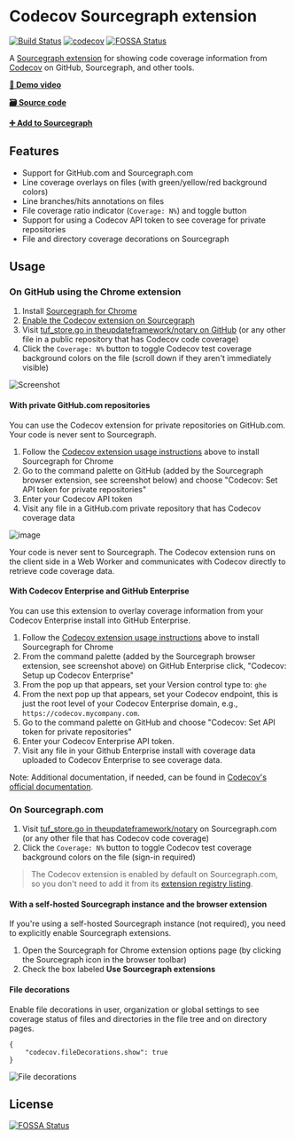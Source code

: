 # Codecov Sourcegraph extension

[![Build Status](https://travis-ci.org/codecov/sourcegraph-codecov.svg?branch=master)](https://travis-ci.org/codecov/sourcegraph-codecov)
[![codecov](https://codecov.io/gh/codecov/sourcegraph-codecov/branch/master/graph/badge.svg)](https://codecov.io/gh/codecov/sourcegraph-codecov)
[![FOSSA Status](https://app.fossa.com/api/projects/git%2Bgithub.com%2Fcodecov%2Fsourcegraph-codecov.svg?type=shield)](https://app.fossa.com/projects/git%2Bgithub.com%2Fcodecov%2Fsourcegraph-codecov?ref=badge_shield)

A [Sourcegraph extension](https://docs.sourcegraph.com/extensions) for showing code coverage information from [Codecov](https://codecov.io) on GitHub, Sourcegraph, and other tools.

[**🎥 Demo video**](https://www.youtube.com/watch?v=j1eWBa3rWH8)

[**🗃️ Source code**](https://github.com/codecov/sourcegraph-codecov)

[**➕ Add to Sourcegraph**](https://sourcegraph.com/extensions/sourcegraph/codecov)

## Features

-   Support for GitHub.com and Sourcegraph.com
-   Line coverage overlays on files (with green/yellow/red background colors)
-   Line branches/hits annotations on files
-   File coverage ratio indicator (`Coverage: N%`) and toggle button
-   Support for using a Codecov API token to see coverage for private repositories
-   File and directory coverage decorations on Sourcegraph

## Usage

### On GitHub using the Chrome extension

1.  Install [Sourcegraph for Chrome](https://chrome.google.com/webstore/detail/sourcegraph/dgjhfomjieaadpoljlnidmbgkdffpack)
1.  [Enable the Codecov extension on Sourcegraph](https://sourcegraph.com/extensions/sourcegraph/codecov)
1.  Visit [tuf_store.go in theupdateframework/notary on GitHub](https://github.com/theupdateframework/notary/blob/master/server/storage/tuf_store.go) (or any other file in a public repository that has Codecov code coverage)
1.  Click the `Coverage: N%` button to toggle Codecov test coverage background colors on the file (scroll down if they aren't immediately visible)

![Screenshot](https://user-images.githubusercontent.com/1976/45107396-53d56880-b0ee-11e8-96e9-ca83e991101c.png)

#### With private GitHub.com repositories

You can use the Codecov extension for private repositories on GitHub.com. Your code is never sent to Sourcegraph.

1.  Follow the [Codecov extension usage instructions](https://github.com/codecov/sourcegraph-codecov#usage) above to install Sourcegraph for Chrome
2.  Go to the command palette on GitHub (added by the Sourcegraph browser extension, see screenshot below) and choose "Codecov: Set API token for private repositories"
3.  Enter your Codecov API token
4.  Visit any file in a GitHub.com private repository that has Codecov coverage data

![image](https://user-images.githubusercontent.com/1976/45338265-04a19480-b541-11e8-9b35-517f3bbff530.png)

Your code is never sent to Sourcegraph. The Codecov extension runs on the client side in a Web Worker and communicates with Codecov directly to retrieve code coverage data.

#### With Codecov Enterprise and GitHub Enterprise

You can use this extension to overlay coverage information from your Codecov Enterprise install into GitHub Enterprise.

1.  Follow the [Codecov extension usage instructions](https://github.com/codecov/sourcegraph-codecov#usage) above to install Sourcegraph for Chrome
2.  From the command palette (added by the Sourcegraph browser extension, see screenshot above) on GitHub Enterprise click, "Codecov: Setup up Codecov Enterprise"
3.  From the pop up that appears, set your Version control type to: `ghe`
4.  From the next pop up that appears, set your Codecov endpoint, this is just the root level of your Codecov Enterprise domain, e.g., `https://codecov.mycompany.com`.
5.  Go to the command palette on GitHub and choose "Codecov: Set API token for private repositories"
6.  Enter your Codecov Enterprise API token.
7.  Visit any file in your Github Enterprise install with coverage data uploaded to Codecov Enterprise to see coverage data.

Note: Additional documentation, if needed, can be found in [Codecov's official documentation](https://docs.codecov.io/docs/browser-extension#section-additional-steps-for-on-premises-codecov-customers).

### On Sourcegraph.com

1.  Visit [tuf_store.go in theupdateframework/notary](https://sourcegraph.com/github.com/theupdateframework/notary@fb795b0bc868746ed2efa2cd7109346bc7ddf0a4/-/blob/server/storage/tuf_store.go) on Sourcegraph.com (or any other file that has Codecov code coverage)
2.  Click the `Coverage: N%` button to toggle Codecov test coverage background colors on the file (sign-in required)

> The Codecov extension is enabled by default on Sourcegraph.com, so you don't need to add it from its [extension registry listing](https://sourcegraph.com/extensions/sourcegraph/codecov).

#### With a self-hosted Sourcegraph instance and the browser extension

If you're using a self-hosted Sourcegraph instance (not required), you need to explicitly enable Sourcegraph extensions.

1.  Open the Sourcegraph for Chrome extension options page (by clicking the Sourcegraph icon in the browser toolbar)
1.  Check the box labeled **Use Sourcegraph extensions**

#### File decorations

Enable file decorations in user, organization or global settings to see coverage status of files and directories in the file tree and on directory pages.

```jsonc
{
    "codecov.fileDecorations.show": true
}
```

![File decorations](https://user-images.githubusercontent.com/37420160/101069758-6ad2c180-3568-11eb-9778-f20f59f46d6f.png)

## License

[![FOSSA Status](https://app.fossa.com/api/projects/git%2Bgithub.com%2Fcodecov%2Fsourcegraph-codecov.svg?type=large)](https://app.fossa.com/projects/git%2Bgithub.com%2Fcodecov%2Fsourcegraph-codecov?ref=badge_large)
